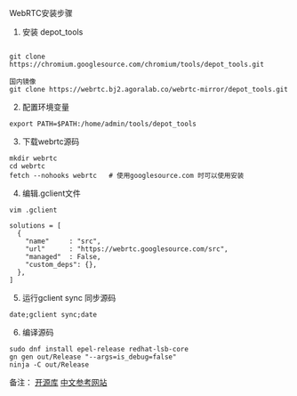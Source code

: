 WebRTC安装步骤
1. 安装 depot_tools
```shell

git clone https://chromium.googlesource.com/chromium/tools/depot_tools.git

国内镜像
git clone https://webrtc.bj2.agoralab.co/webrtc-mirror/depot_tools.git

```

2. 配置环境变量
```shell
export PATH=$PATH:/home/admin/tools/depot_tools
```

3. 下载webrtc源码
```shell
mkdir webrtc
cd webrtc
fetch --nohooks webrtc   # 使用googlesource.com 时可以使用安装
```

4. 编辑.gclient文件
```shell
vim .gclient

solutions = [
  { 
    "name"     : "src",  
    "url"      : "https://webrtc.googlesource.com/src", 
    "managed"  : False,  
    "custom_deps": {},  
  },
]

```

5. 运行gclient sync 同步源码
```shell
date;gclient sync;date
```

6. 编译源码
```shell
sudo dnf install epel-release redhat-lsb-core
gn gen out/Release "--args=is_debug=false"
ninja -C out/Release
```


备注：
  [开源库](https://ftp.gnu.org/gnu) 
  [中文参考网站](https://webrtc.org.cn/mirror/)
